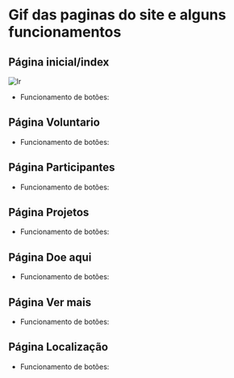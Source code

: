 # Gif das paginas do site e alguns funcionamentos

## Página inicial/index
![Ir](https://raw.githubusercontent.com/Iridium-FATEC/PI-IRIDIUM/main/Projeto/P%C3%A1ginas/pagina%20inicial.gif)
- Funcionamento de botões:

## Página Voluntario

- Funcionamento de botões:

## Página Participantes

- Funcionamento de botões:

## Página Projetos

- Funcionamento de botões:

## Página Doe aqui

- Funcionamento de botões:

## Página Ver mais

- Funcionamento de botões:

## Página Localização

- Funcionamento de botões:



